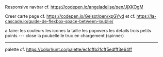 
Responsive navbar cf. https://codepen.io/angeladelise/pen/JjXKOgM

Creer carte page cf. https://codepen.io/Gelsot/pen/xpGYyd
et cf. https://la-cascade.io/guide-de-flexbox-space-between-loublie/

a faire:
les couleurs
les icones la taille
les popovers
les details 
trois petits points --- close
la poubelle
le truc en chargement (spinner)



----
palette cf. https://colorhunt.co/palette/ecfcffb2fcff5edfff3e64ff
